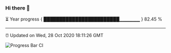 ### Hi there 👋

⏳ Year progress { ████████████████████████▁▁▁▁▁▁ } 82.45 %

---

⏰ Updated on Wed, 28 Oct 2020 18:11:26 GMT

![Progress Bar CI](https://github.com/liununu/liununu/workflows/Progress%20Bar%20CI/badge.svg)
